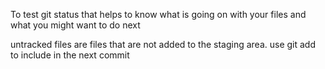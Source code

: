 To test git status that helps to know what is going on with your files and what you might want to do next

untracked files are files that are not added to the staging area.
 use git add to include in the next commit

 